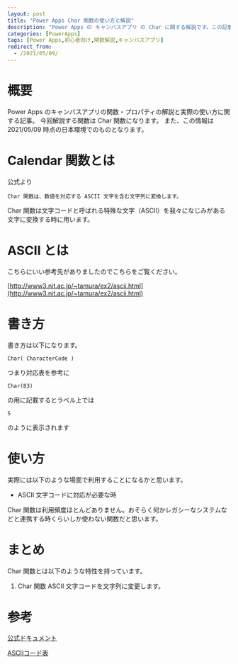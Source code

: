 ```yaml
---
layout: post
title: "Power Apps Char 関数の使い方と解説"
description: "Power Apps の キャンバスアプリ の Char に関する解説です。この記事を読むことで　Char の使い方をマスターすることができます。Char とは文字コードを文字列に変換するときに用います"
categories: [PowerApps]
tags: [Power Apps,初心者向け,関数解説,キャンバスアプリ]
redirect_from:
  - /2021/05/09/
---
```


#  概要

Power Apps のキャンバスアプリの関数・プロパティの解説と実際の使い方に関する記事。
今回解説する関数は Char 関数になります。
また、この情報は 2021/05/09 時点の日本環境でのものとなります。

# Calendar 関数とは

公式より
```
Char 関数は、数値を対応する ASCII 文字を含む文字列に変換します。
```

Char 関数は文字コードと呼ばれる特殊な文字（ASCII）を我々になじみがある文字に変換する時に用います。

# ASCII とは

こちらにいい参考先がありましたのでこちらをご覧ください。

[http://www3.nit.ac.jp/~tamura/ex2/ascii.html](http://www3.nit.ac.jp/~tamura/ex2/ascii.html)

# 書き方
書き方は以下になります。

```
Char( CharacterCode )
```

つまり対応表を参考に

```
Char(83)
```

の用に記載するとラベル上では

```
S
```

のように表示されます


# 使い方

実際には以下のような場面で利用することになるかと思います。

- ASCII 文字コードに対応が必要な時

Char 関数は利用頻度ほとんどありません。おそらく何かレガシーなシステムなどと連携する時くらいしか使わない関数だと思います。

# まとめ

Char 関数とは以下のような特性を持っています。

1. Char 関数 ASCII 文字コードを文字列に変更します。


# 参考

[公式ドキュメント](https://docs.microsoft.com/ja-jp/powerapps/maker/canvas-apps/functions/function-char)


[ASCIIコード表](http://www3.nit.ac.jp/~tamura/ex2/ascii.html)
